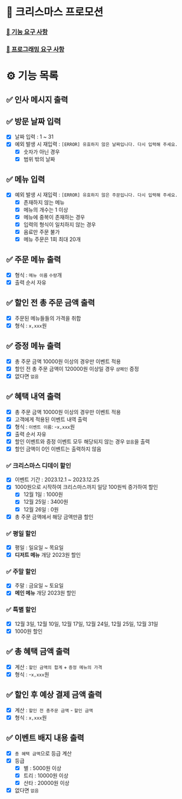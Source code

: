 # 🎄 크리스마스 프로모션

### [🚀 기능 요구 사항](https://github.com/woowacourse-precourse/java-christmas-6#-%EA%B8%B0%EB%8A%A5-%EC%9A%94%EA%B5%AC-%EC%82%AC%ED%95%AD)

### [🎯 프로그래밍 요구 사항](https://github.com/woowacourse-precourse/java-christmas-6#-%ED%94%84%EB%A1%9C%EA%B7%B8%EB%9E%98%EB%B0%8D-%EC%9A%94%EA%B5%AC-%EC%82%AC%ED%95%AD)

# ⚙️ 기능 목록

## ✅ 인사 메시지 출력

## ✅ 방문 날짜 입력
- [x] 날짜 입력 : 1 ~ 31
- [x] 예외 발생 시 재입력 : `[ERROR] 유효하지 않은 날짜입니다. 다시 입력해 주세요.`
  - [x] 숫자가 아닌 경우
  - [x] 범위 밖의 날짜

## ✅ 메뉴 입력
- [x] 예외 발생 시 재입력 : `[ERROR] 유효하지 않은 주문입니다. 다시 입력해 주세요.`
  - [x] 존재하지 않는 메뉴
  - [x] 메뉴의 개수는 1 이상
  - [x] 메뉴에 중복이 존재하는 경우
  - [x] 입력의 형식이 일치하지 않는 경우
  - [x] 음료만 주문 불가
  - [x] 메뉴 주문은 1회 최대 20개

## ✅ 주문 메뉴 출력
- [x] 형식 : `메뉴 이름` `수량`개
- [x] 출력 순서 자유

## ✅ 할인 전 총 주문 금액 출력
- [x] 주문된 메뉴들들의 가격을 취합
- [x] 형식 : `x,xxx`원

## ✅ 증정 메뉴 출력
- [x] 총 주문 금액 10000원 이상의 경우만 이벤트 적용
- [x] 할인 전 총 주문 금액이 120000원 이상일 경우 `샴페인` 증정
- [x] 없다면 `없음`

## ✅  혜택 내역 출력
- [x] 총 주문 금액 10000원 이상의 경우만 이벤트 적용
- [x] 고객에게 적용된 이벤트 내역 출력
- [x] 형식 : `이벤트 이름`: -`x,xxx`원
- [x] 출력 순서 자유
- [x] 할인 이벤트와 증정 이벤트 모두 해당되지 않는 경우 `없음`을 출력
- [x] 할인 금액이 0인 이벤트는 출력하지 않음

### ✅ 크리스마스 디데이 할인
- [x] 이벤트 기간 : 2023.12.1 ~ 2023.12.25
- [x] 1000원으로 시작하여 크리스마스까지 일당 100원씩 증가하여 할인
  - [x] 12월 1일 : 1000원
  - [x] 12월 25일 : 3400원
  - [x] 12월 26일 : 0원
- [x] 총 주문 금액에서 해당 금액만큼 할인

### ✅ 평일 할인
- [x] 평일 : 일요일 ~ 목요일
- [x] **디저트 메뉴** 개당 2023원 할인

### ✅ 주말 할인
- [x] 주말 : 금요일 ~ 토요일
- [x] **메인 메뉴** 개당 2023원 할인

### ✅ 특별 할인
- [x] 12월 3일, 12월 10일, 12월 17일, 12월 24일, 12월 25일, 12월 31일
- [x] 1000원 할인

## ✅  총 혜택 금액 출력
- [x] 계산 : `할인 금액의 합계` + `증정 메뉴의 가격`
- [x] 형식 : -`x,xxx`원

## ✅  할인 후 예상 결제 금액 출력
- [x] 계산 : `할인 전 총주문 금액` - `할인 금액`
- [x] 형식 : `x,xxx`원

## ✅ 이벤트 배지 내용 출력
- [x] `총 혜택 금액`으로 등급 계산
- [x] 등급
  - [x] 별 : 5000원 이상
  - [x] 트리 : 10000원 이상
  - [x] 산타 : 20000원 이상
- [x] 없다면 `없음`
